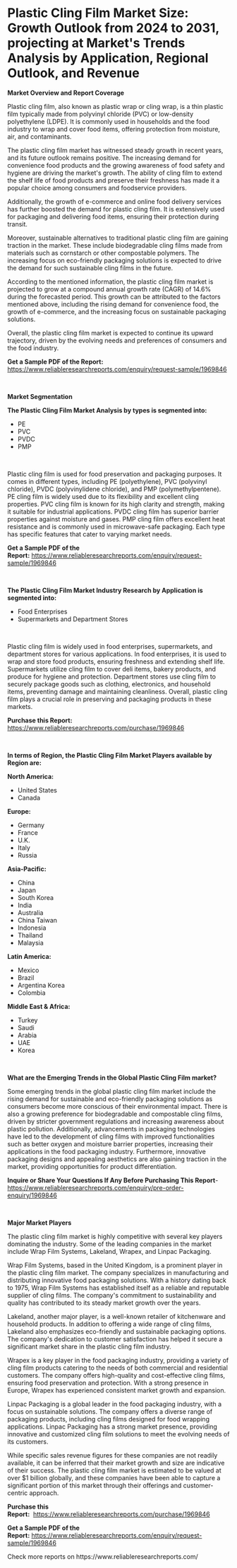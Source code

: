 <p><h1>Plastic Cling Film Market Size: Growth Outlook from 2024 to 2031, projecting at Market's Trends Analysis by Application, Regional Outlook, and Revenue</h1></p><p><strong>Market Overview and Report Coverage</strong></p>
<p><p>Plastic cling film, also known as plastic wrap or cling wrap, is a thin plastic film typically made from polyvinyl chloride (PVC) or low-density polyethylene (LDPE). It is commonly used in households and the food industry to wrap and cover food items, offering protection from moisture, air, and contaminants.</p><p>The plastic cling film market has witnessed steady growth in recent years, and its future outlook remains positive. The increasing demand for convenience food products and the growing awareness of food safety and hygiene are driving the market's growth. The ability of cling film to extend the shelf life of food products and preserve their freshness has made it a popular choice among consumers and foodservice providers.</p><p>Additionally, the growth of e-commerce and online food delivery services has further boosted the demand for plastic cling film. It is extensively used for packaging and delivering food items, ensuring their protection during transit.</p><p>Moreover, sustainable alternatives to traditional plastic cling film are gaining traction in the market. These include biodegradable cling films made from materials such as cornstarch or other compostable polymers. The increasing focus on eco-friendly packaging solutions is expected to drive the demand for such sustainable cling films in the future.</p><p>According to the mentioned information, the plastic cling film market is projected to grow at a compound annual growth rate (CAGR) of 14.6% during the forecasted period. This growth can be attributed to the factors mentioned above, including the rising demand for convenience food, the growth of e-commerce, and the increasing focus on sustainable packaging solutions.</p><p>Overall, the plastic cling film market is expected to continue its upward trajectory, driven by the evolving needs and preferences of consumers and the food industry.</p></p>
<p><strong>Get a Sample PDF of the Report:</strong> <a href="https://www.reliableresearchreports.com/enquiry/request-sample/1969846">https://www.reliableresearchreports.com/enquiry/request-sample/1969846</a></p>
<p>&nbsp;</p>
<p><strong>Market Segmentation</strong></p>
<p><strong>The Plastic Cling Film Market Analysis by types is segmented into:</strong></p>
<p><ul><li>PE</li><li>PVC</li><li>PVDC</li><li>PMP</li></ul></p>
<p>&nbsp;</p>
<p><p>Plastic cling film is used for food preservation and packaging purposes. It comes in different types, including PE (polyethylene), PVC (polyvinyl chloride), PVDC (polyvinylidene chloride), and PMP (polymethylpentene). PE cling film is widely used due to its flexibility and excellent cling properties. PVC cling film is known for its high clarity and strength, making it suitable for industrial applications. PVDC cling film has superior barrier properties against moisture and gases. PMP cling film offers excellent heat resistance and is commonly used in microwave-safe packaging. Each type has specific features that cater to varying market needs.</p></p>
<p><strong>Get a Sample PDF of the Report:</strong>&nbsp;<a href="https://www.reliableresearchreports.com/enquiry/request-sample/1969846">https://www.reliableresearchreports.com/enquiry/request-sample/1969846</a></p>
<p>&nbsp;</p>
<p><strong>The Plastic Cling Film Market Industry Research by Application is segmented into:</strong></p>
<p><ul><li>Food Enterprises</li><li>Supermarkets and Department Stores</li></ul></p>
<p>&nbsp;</p>
<p><p>Plastic cling film is widely used in food enterprises, supermarkets, and department stores for various applications. In food enterprises, it is used to wrap and store food products, ensuring freshness and extending shelf life. Supermarkets utilize cling film to cover deli items, bakery products, and produce for hygiene and protection. Department stores use cling film to securely package goods such as clothing, electronics, and household items, preventing damage and maintaining cleanliness. Overall, plastic cling film plays a crucial role in preserving and packaging products in these markets.</p></p>
<p><strong>Purchase this Report:</strong>&nbsp; <a href="https://www.reliableresearchreports.com/purchase/1969846">https://www.reliableresearchreports.com/purchase/1969846</a></p>
<p>&nbsp;</p>
<p><strong>In terms of Region, the Plastic Cling Film Market Players available by Region are:</strong></p>
<p>
    <p> <strong> North America: </strong>
        <ul>
            <li>United States</li>
            <li>Canada</li>
        </ul>
        </p> 
    <p> <strong> Europe: </strong>
        <ul>
            <li>Germany</li>
            <li>France</li>
            <li>U.K.</li>
            <li>Italy</li>
            <li>Russia</li>
        </ul>
        </p> 
    <p> <strong> Asia-Pacific: </strong>
        <ul>
            <li>China</li>
            <li>Japan</li>
            <li>South Korea</li>
            <li>India</li>
            <li>Australia</li>
            <li>China Taiwan</li>
            <li>Indonesia</li>
            <li>Thailand</li>
            <li>Malaysia</li>
        </ul>
        </p> 
    <p> <strong> Latin America: </strong>
        <ul>
            <li>Mexico</li>
            <li>Brazil</li>
            <li>Argentina Korea</li>
            <li>Colombia</li>
        </ul>
        </p> 
    <p> <strong> Middle East & Africa: </strong>
        <ul>
            <li>Turkey</li>
            <li>Saudi</li>
            <li>Arabia</li>
            <li>UAE</li>
            <li>Korea</li>
        </ul>
    </p>
    </p>
<p>&nbsp;</p>
<p><strong>What are the Emerging Trends in the Global Plastic Cling Film market?</strong></p>
<p><p>Some emerging trends in the global plastic cling film market include the rising demand for sustainable and eco-friendly packaging solutions as consumers become more conscious of their environmental impact. There is also a growing preference for biodegradable and compostable cling films, driven by stricter government regulations and increasing awareness about plastic pollution. Additionally, advancements in packaging technologies have led to the development of cling films with improved functionalities such as better oxygen and moisture barrier properties, increasing their applications in the food packaging industry. Furthermore, innovative packaging designs and appealing aesthetics are also gaining traction in the market, providing opportunities for product differentiation.</p></p>
<p><strong>Inquire or Share Your Questions If Any Before Purchasing This Report</strong>- <a href="https://www.reliableresearchreports.com/enquiry/pre-order-enquiry/1969846">https://www.reliableresearchreports.com/enquiry/pre-order-enquiry/1969846</a></p>
<p>&nbsp;</p>
<p><strong>Major Market Players</strong></p>
<p><p>The plastic cling film market is highly competitive with several key players dominating the industry. Some of the leading companies in the market include Wrap Film Systems, Lakeland, Wrapex, and Linpac Packaging. </p><p>Wrap Film Systems, based in the United Kingdom, is a prominent player in the plastic cling film market. The company specializes in manufacturing and distributing innovative food packaging solutions. With a history dating back to 1975, Wrap Film Systems has established itself as a reliable and reputable supplier of cling films. The company's commitment to sustainability and quality has contributed to its steady market growth over the years.</p><p>Lakeland, another major player, is a well-known retailer of kitchenware and household products. In addition to offering a wide range of cling films, Lakeland also emphasizes eco-friendly and sustainable packaging options. The company's dedication to customer satisfaction has helped it secure a significant market share in the plastic cling film industry.</p><p>Wrapex is a key player in the food packaging industry, providing a variety of cling film products catering to the needs of both commercial and residential customers. The company offers high-quality and cost-effective cling films, ensuring food preservation and protection. With a strong presence in Europe, Wrapex has experienced consistent market growth and expansion.</p><p>Linpac Packaging is a global leader in the food packaging industry, with a focus on sustainable solutions. The company offers a diverse range of packaging products, including cling films designed for food wrapping applications. Linpac Packaging has a strong market presence, providing innovative and customized cling film solutions to meet the evolving needs of its customers.</p><p>While specific sales revenue figures for these companies are not readily available, it can be inferred that their market growth and size are indicative of their success. The plastic cling film market is estimated to be valued at over $1 billion globally, and these companies have been able to capture a significant portion of this market through their offerings and customer-centric approach.</p></p>
<p><strong>Purchase this Report:</strong>&nbsp;&nbsp;<a href="https://www.reliableresearchreports.com/purchase/1969846">https://www.reliableresearchreports.com/purchase/1969846</a></p>
<p></p>
<p><strong>Get a Sample PDF of the Report:</strong>&nbsp;<a href="https://www.reliableresearchreports.com/enquiry/request-sample/1969846">https://www.reliableresearchreports.com/enquiry/request-sample/1969846</a></p>
<p>Check more reports on https://www.reliableresearchreports.com/</p>